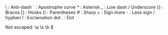 \ : Anti-slash ` : Apostrophe curve * : Asterisk _ : Low dash / Underscore {} : Braces [] : Hooks () : Parentheses # : Sharp + : Sign more - : Less sign / hyphen ! : Exclamation dot . : Dot

Not escaped: \a \s \b $

